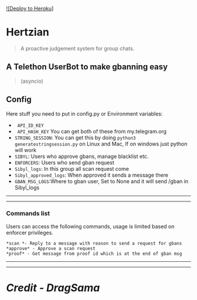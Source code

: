 [![Deploy to Heroku]](https://github.com/Hertzian1/Hertzian")


# Hertzian
> A proactive judgement system for group chats.

## A Telethon UserBot to make gbanning easy 
> (asyncio)

## Config
Here stuff you need to put in config.py or Environment variables:
- ` API_ID_KEY`
- ` API_HASH_KEY`
You can get both of these from my.telegram.org
- `STRING_SESSION`:  You can get this by doing `python3 generatestringsession.py` on Linux and Mac, If on windows just python will work
- ` SIBYL `: Users who approve gbans, manage blacklist etc.
- ` ENFORCERS `: Users who send gban request
- ` Sibyl_logs `: In this group all scan request come
- ` Sibyl_approved_logs `: When approved it sends a message there
- ` GBAN_MSG_LOGS `:Where to gban user, Set to None and it will send /gban in Sibyl_logs
------------



------------

### Commands list
Users can access the following commands, usage is limited based on enforcer privileges.

    *scan *- Reply to a message with reason to send a request for gbans
    *approve* - Approve a scan request
    *proof* - Get message from proof id which is at the end of gban msg

------------
---

# *Credit - DragSama*
